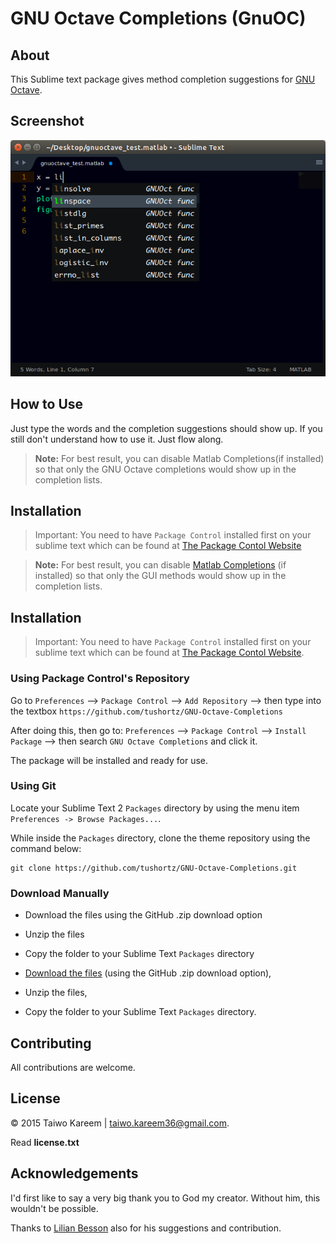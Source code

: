 # GNU Octave Completions (GnuOC)

## About

This Sublime text package gives method completion suggestions for [GNU Octave](http://www.gnu.org/software/octave/).


## Screenshot
![GNU-Octave-Completions](./preview.png)

## How to Use

Just type the words and the completion suggestions should show up. If you still don't understand how to use it. Just flow along.

> **Note:** For best result, you can disable Matlab Completions(if installed) so that only the GNU Octave completions would show up in the completion lists.

## Installation
> Important: You need to have `Package Control` installed first on your sublime text which can be found at [The Package Contol Website](http://packagecontrol.io)


> **Note:** For best result, you can disable [Matlab Completions](https://github.com/tushortz/Matlab-Completions/) (if installed) so that only the GUI methods would show up in the completion lists.

## Installation
> Important: You need to have `Package Control` installed first on your sublime text which can be found at [The Package Contol Website](http://packagecontrol.io).


### Using Package Control's Repository

Go to `Preferences` --> `Package Control` --> `Add Repository` --> then type into the textbox `https://github.com/tushortz/GNU-Octave-Completions`

After doing this, then go to: `Preferences` --> `Package Control` --> `Install Package` --> then search `GNU Octave Completions` and click it.

The package will be installed and ready for use.


### Using Git

Locate your Sublime Text 2 `Packages` directory by using the menu item `Preferences -> Browse Packages...`.

While inside the `Packages` directory, clone the theme repository using the command below:

    git clone https://github.com/tushortz/GNU-Octave-Completions.git



### Download Manually

* Download the files using the GitHub .zip download option
* Unzip the files
* Copy the folder to your Sublime Text `Packages` directory

* [Download the files](https://github.com/tushortz/GNU-Octave-Completions/archive/master.zip) (using the GitHub .zip download option),
* Unzip the files,
* Copy the folder to your Sublime Text `Packages` directory.

## Contributing

All contributions are welcome. 

## License
© 2015 Taiwo Kareem | taiwo.kareem36@gmail.com.

Read **license.txt**

## Acknowledgements
I'd first like to say a very big thank you to God my creator. Without him, this wouldn't be possible.

Thanks to [Lilian Besson](https://github.com/Naereen) also for his suggestions and contribution.

